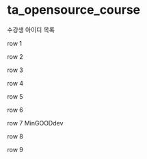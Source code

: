 # ta_opensource_course

수강생 아이디 목록

row 1

row 2

row 3

row 4

row 5

row 6

row 7
MinGOODdev

row 8

row 9
